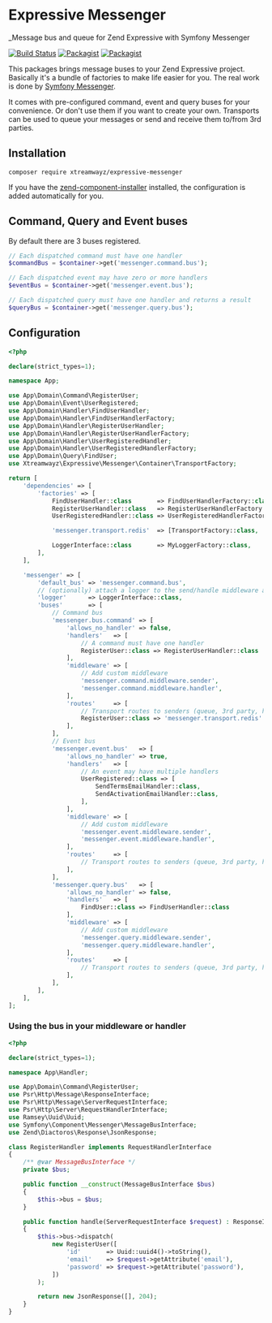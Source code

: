 # Expressive Messenger

_Message bus and queue for Zend Expressive with Symfony Messenger

[![Build Status](https://travis-ci.com/xtreamwayz/expressive-messenger.svg)](https://travis-ci.com/xtreamwayz/expressive-messenger)
[![Packagist](https://img.shields.io/packagist/v/xtreamwayz/expressive-messenger.svg)](https://packagist.org/packages/xtreamwayz/expressive-messenger)
[![Packagist](https://img.shields.io/packagist/vpre/xtreamwayz/expressive-messenger.svg)](https://packagist.org/packages/xtreamwayz/expressive-messenger)

This packages brings message buses to your Zend Expressive project. Basically it's a bundle of factories to make
life easier for you. The real work is done by [Symfony Messenger](https://github.com/symfony/messenger).

It comes with pre-configured command, event and query buses for your convenience. Or don't use them if you want to
create your own. Transports can be used to queue your messages or send and receive them to/from 3rd parties.

## Installation

    composer require xtreamwayz/expressive-messenger

If you have the [zend-component-installer](https://github.com/zendframework/zend-component-installer) installed, the
configuration is added automatically for you.

## Command, Query and Event buses

By default there are 3 buses registered.

```php
// Each dispatched command must have one handler
$commandBus = $container->get('messenger.command.bus');

// Each dispatched event may have zero or more handlers
$eventBus = $container->get('messenger.event.bus');

// Each dispatched query must have one handler and returns a result
$queryBus = $container->get('messenger.query.bus');
```

## Configuration

```php
<?php

declare(strict_types=1);

namespace App;

use App\Domain\Command\RegisterUser;
use App\Domain\Event\UserRegistered;
use App\Domain\Handler\FindUserHandler;
use App\Domain\Handler\FindUserHandlerFactory;
use App\Domain\Handler\RegisterUserHandler;
use App\Domain\Handler\RegisterUserHandlerFactory;
use App\Domain\Handler\UserRegisteredHandler;
use App\Domain\Handler\UserRegisteredHandlerFactory;
use App\Domain\Query\FindUser;
use Xtreamwayz\Expressive\Messenger\Container\TransportFactory;

return [
    'dependencies' => [
        'factories' => [
            FindUserHandler::class       => FindUserHandlerFactory::class,
            RegisterUserHandler::class   => RegisterUserHandlerFactory::class,
            UserRegisteredHandler::class => UserRegisteredHandlerFactory::class,

            'messenger.transport.redis'  => [TransportFactory::class, 'redis:'],

            LoggerInterface::class       => MyLoggerFactory::class,
        ],
    ],

    'messenger' => [
        'default_bus' => 'messenger.command.bus',
        // (optionally) attach a logger to the send/handle middleware and console commands
        'logger'      => LoggerInterface::class,
        'buses'       => [
            // Command bus
            'messenger.bus.command' => [
                'allows_no_handler' => false,
                'handlers'   => [
                    // A command must have one handler
                    RegisterUser::class => RegisterUserHandler::class
                ],
                'middleware' => [
                    // Add custom middleware
                    'messenger.command.middleware.sender',
                    'messenger.command.middleware.handler',
                ],
                'routes'     => [
                    // Transport routes to senders (queue, 3rd party, https endpoint)
                    RegisterUser::class => 'messenger.transport.redis'
                ],
            ],
            // Event bus
            'messenger.event.bus'   => [
                'allows_no_handler' => true,
                'handlers'   => [
                    // An event may have multiple handlers
                    UserRegistered::class => [
                        SendTermsEmailHandler::class,
                        SendActivationEmailHandler::class,
                    ],
                ],
                'middleware' => [
                    // Add custom middleware
                    'messenger.event.middleware.sender',
                    'messenger.event.middleware.handler',
                ],
                'routes'     => [
                    // Transport routes to senders (queue, 3rd party, https endpoint)
                ],
            ],
            'messenger.query.bus'   => [
                'allows_no_handler' => false,
                'handlers'   => [
                    FindUser::class => FindUserHandler::class
                ],
                'middleware' => [
                    // Add custom middleware
                    'messenger.query.middleware.sender',
                    'messenger.query.middleware.handler',
                ],
                'routes'     => [
                    // Transport routes to senders (queue, 3rd party, https endpoint)
                ],
            ],
        ],
    ],
];
```

### Using the bus in your middleware or handler

```php
<?php

declare(strict_types=1);

namespace App\Handler;

use App\Domain\Command\RegisterUser;
use Psr\Http\Message\ResponseInterface;
use Psr\Http\Message\ServerRequestInterface;
use Psr\Http\Server\RequestHandlerInterface;
use Ramsey\Uuid\Uuid;
use Symfony\Component\Messenger\MessageBusInterface;
use Zend\Diactoros\Response\JsonResponse;

class RegisterHandler implements RequestHandlerInterface
{
    /** @var MessageBusInterface */
    private $bus;

    public function __construct(MessageBusInterface $bus)
    {
        $this->bus = $bus;
    }

    public function handle(ServerRequestInterface $request) : ResponseInterface
    {
        $this->bus->dispatch(
            new RegisterUser([
                'id'       => Uuid::uuid4()->toString(),
                'email'    => $request->getAttribute('email'),
                'password' => $request->getAttribute('password'),
            ])
        );

        return new JsonResponse([], 204);
    }
}
```
